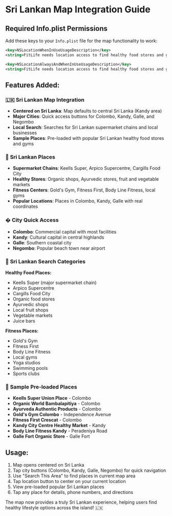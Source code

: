 # Sri Lankan Map Integration Guide

## Required Info.plist Permissions

Add these keys to your `Info.plist` file for the map functionality to work:

```xml
<key>NSLocationWhenInUseUsageDescription</key>
<string>FitLife needs location access to find healthy food stores and gyms near you in Sri Lanka</string>

<key>NSLocationAlwaysAndWhenInUseUsageDescription</key>
<string>FitLife needs location access to find healthy food stores and gyms near you in Sri Lanka</string>
```

## Features Added:

### 🇱🇰 **Sri Lankan Map Integration**
- **Centered on Sri Lanka**: Map defaults to central Sri Lanka (Kandy area)
- **Major Cities**: Quick access buttons for Colombo, Kandy, Galle, and Negombo
- **Local Search**: Searches for Sri Lankan supermarket chains and local businesses
- **Sample Places**: Pre-loaded with popular Sri Lankan healthy food stores and gyms

### 📍 **Sri Lankan Places**
- **Supermarket Chains**: Keells Super, Arpico Supercentre, Cargills Food City
- **Healthy Stores**: Organic shops, Ayurvedic stores, fruit and vegetable markets
- **Fitness Centers**: Gold's Gym, Fitness First, Body Line Fitness, local gyms
- **Popular Locations**: Places in Colombo, Kandy, Galle with real coordinates

### �️ **City Quick Access**
- **Colombo**: Commercial capital with most facilities
- **Kandy**: Cultural capital in central highlands  
- **Galle**: Southern coastal city
- **Negombo**: Popular beach town near airport

### 🎯 **Sri Lankan Search Categories**

**Healthy Food Places:**
- Keells Super (major supermarket chain)
- Arpico Supercentre
- Cargills Food City  
- Organic food stores
- Ayurvedic shops
- Local fruit shops
- Vegetable markets
- Juice bars

**Fitness Places:**
- Gold's Gym
- Fitness First
- Body Line Fitness
- Local gyms
- Yoga studios
- Swimming pools
- Sports clubs

### 📱 **Sample Pre-loaded Places**
- **Keells Super Union Place** - Colombo
- **Organic World Bambalapitiya** - Colombo
- **Ayurveda Authentic Products** - Colombo
- **Gold's Gym Colombo** - Independence Avenue
- **Fitness First Crescat** - Colombo
- **Kandy City Centre Healthy Market** - Kandy
- **Body Line Fitness Kandy** - Peradeniya Road
- **Galle Fort Organic Store** - Galle Fort

## Usage:
1. Map opens centered on Sri Lanka
2. Tap city buttons (Colombo, Kandy, Galle, Negombo) for quick navigation
3. Use "Search This Area" to find places in current map area
4. Tap location button to center on your current location
5. View pre-loaded popular Sri Lankan places
6. Tap any place for details, phone numbers, and directions

The map now provides a truly Sri Lankan experience, helping users find healthy lifestyle options across the island! 🇱🇰

